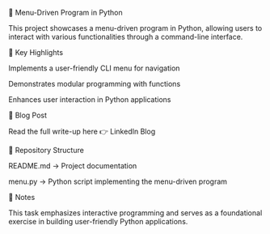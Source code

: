 
📖 Menu-Driven Program in Python

This project showcases a menu-driven program in Python, allowing users to interact with various functionalities through a command-line interface.

📌 Key Highlights

Implements a user-friendly CLI menu for navigation

Demonstrates modular programming with functions

Enhances user interaction in Python applications

📖 Blog Post

Read the full write-up here 👉 LinkedIn Blog

📂 Repository Structure

README.md → Project documentation

menu.py → Python script implementing the menu-driven program

📝 Notes

This task emphasizes interactive programming and serves as a foundational exercise in building user-friendly Python applications.

